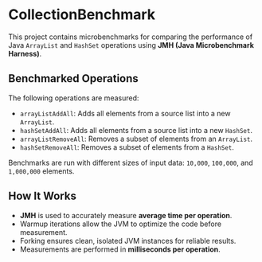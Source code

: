 # CollectionBenchmark

This project contains microbenchmarks for comparing the performance of Java `ArrayList` and `HashSet` operations using **JMH (Java Microbenchmark Harness)**.

## Benchmarked Operations

The following operations are measured:

- `arrayListAddAll`: Adds all elements from a source list into a new `ArrayList`.
- `hashSetAddAll`: Adds all elements from a source list into a new `HashSet`.
- `arrayListRemoveAll`: Removes a subset of elements from an `ArrayList`.
- `hashSetRemoveAll`: Removes a subset of elements from a `HashSet`.

Benchmarks are run with different sizes of input data: `10,000`, `100,000`, and `1,000,000` elements.

## How It Works

- **JMH** is used to accurately measure **average time per operation**.
- Warmup iterations allow the JVM to optimize the code before measurement.
- Forking ensures clean, isolated JVM instances for reliable results.
- Measurements are performed in **milliseconds per operation**.

